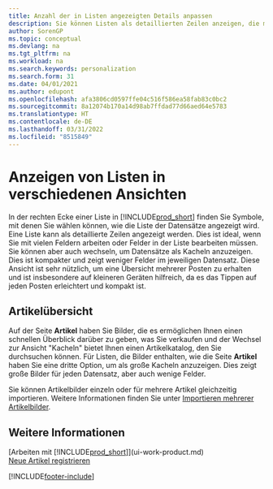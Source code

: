 ```yaml
---
title: Anzahl der in Listen angezeigten Details anpassen
description: Sie können Listen als detaillierten Zeilen anzeigen, die mehr Informationen geben, oder als Kacheln anzeigen, die einfach zu betrachten sind und Miniaturansichten enthalten können.
author: SorenGP
ms.topic: conceptual
ms.devlang: na
ms.tgt_pltfrm: na
ms.workload: na
ms.search.keywords: personalization
ms.search.form: 31
ms.date: 04/01/2021
ms.author: edupont
ms.openlocfilehash: afa3806cd0597ffe04c516f586ea58fab83c0bc2
ms.sourcegitcommit: 8a12074b170a14d98ab7ffdad77d66aed64e5783
ms.translationtype: HT
ms.contentlocale: de-DE
ms.lasthandoff: 03/31/2022
ms.locfileid: "8515849"
---
```

# <a name="displaying-lists-in-different-ways"></a>Anzeigen von Listen in verschiedenen Ansichten
In der rechten Ecke einer Liste in [!INCLUDE[prod_short](includes/prod_short.md)] finden Sie Symbole, mit denen Sie wählen können, wie die Liste der Datensätze angezeigt wird. Eine Liste kann als detaillierte Zeilen angezeigt werden. Dies ist ideal, wenn Sie mit vielen Feldern arbeiten oder Felder in der Liste bearbeiten müssen. Sie können aber auch wechseln, um Datensätze als Kacheln anzuzeigen. Dies ist kompakter und zeigt weniger Felder im jeweiligen Datensatz. Diese Ansicht ist sehr nützlich, um eine Übersicht mehrerer Posten zu erhalten und ist insbesondere auf kleineren Geräten hilfreich, da es das Tippen auf jeden Posten erleichtert und kompakt ist.

## <a name="item-list"></a>Artikelübersicht
Auf der Seite **Artikel** haben Sie Bilder, die es ermöglichen Ihnen einen schnellen Überblick darüber zu geben, was Sie verkaufen und der Wechsel zur Ansicht "Kacheln" bietet Ihnen einen Artikelkatalog, den Sie durchsuchen können. Für Listen, die Bilder enthalten, wie die Seite **Artikel** haben Sie eine dritte Option, um als große Kacheln anzuzeigen. Dies zeigt große Bilder für jeden Datensatz, aber auch wenige Felder.

Sie können Artikelbilder einzeln oder für mehrere Artikel gleichzeitig importieren. Weitere Informationen finden Sie unter [Importieren mehrerer Artikelbilder](inventory-how-import-item-pictures.md).  

## <a name="see-also"></a>Weitere Informationen
[Arbeiten mit [!INCLUDE[prod_short](includes/prod_short.md)]](ui-work-product.md)  
[Neue Artikel registrieren](inventory-how-register-new-items.md)  


[!INCLUDE[footer-include](includes/footer-banner.md)]
